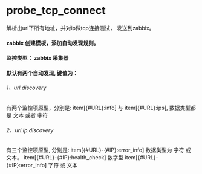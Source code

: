 # probe_tcp_connect
解析出url下所有地址，并对ip做tcp连接测试， 发送到zabbix。


#### zabbix 创建模板，添加自动发现规则。
#### 监控类型： zabbix 采集器
#### 默认有两个自动发现, 键值为：
###### 1、url.discovery
有两个监控项原型，分别是:  item[{#URL}:info]  与  item[{#URL}:ips],   数据类型都是 文本 或者 字符

###### 2、url.ip.discovery
有三个监控项原型, 分别是: 
item[{#URL}-{#IP}:error_info]   数据类型为 字符 或 文本。
item[{#URL}-{#IP}:health_check]   数字型
item[{#URL}-{#IP}:error_info]    字符 或 文本

